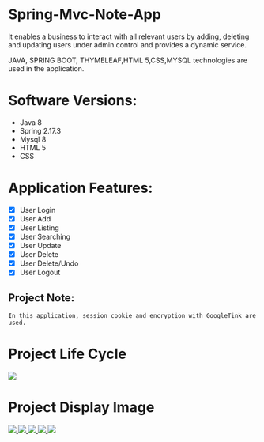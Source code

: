# Spring-Mvc-Note-App
<p> 
It enables a business to interact with all relevant users by adding, deleting and updating users under admin control and provides a dynamic service.

JAVA, SPRING BOOT, THYMELEAF,HTML 5,CSS,MYSQL technologies are used in the application.
</p>

# Software Versions:
- Java 8
- Spring 2.17.3
- Mysql 8
- HTML 5
- CSS
    
# Application Features:
- [x] User Login
- [x] User Add
- [x] User Listing
- [x] User Searching
- [x] User Update
- [x] User Delete
- [x] User Delete/Undo
- [x] User Logout  

## Project Note:
```
In this application, session cookie and encryption with GoogleTink are used.
```


# Project Life Cycle
<img src="USER-APP-FOTO/LOGİN.png" style="max-width:100%;">

# Project Display Image

<p>
<a href="https://github.com/hakanozer/AndroidCampaigns/blob/master/ekran_goruntuleri/1.png" target="_blank">
    <img src="USER-APP-FOTO/LOGİN.png" style="max-width:100%;"> 
</a>
    <a href="https://github.com/hakanozer/AndroidCampaigns/blob/master/ekran_goruntuleri/1.png" target="_blank">
    <img src="USER-APP-FOTO/USER TABLO.png" style="max-width:100%;"> 
</a>
       <a href="https://github.com/hakanozer/AndroidCampaigns/blob/master/ekran_goruntuleri/1.png" target="_blank">
    <img src="USER-APP-FOTO/UPDATE.png" style="max-width:100%;"> 
</a>
       <a href="https://github.com/hakanozer/AndroidCampaigns/blob/master/ekran_goruntuleri/1.png" target="_blank">
    <img src="USER-APP-FOTO/SEARCH.png" style="max-width:100%;"> 
</a>
       <a href="https://github.com/hakanozer/AndroidCampaigns/blob/master/ekran_goruntuleri/1.png" target="_blank">
    <img src="USER-APP-FOTO/USER ADD.png" style="max-width:100%;"> 
</a>
</p>
